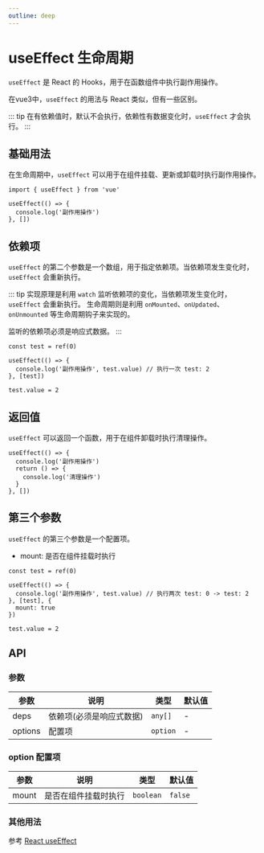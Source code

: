 ```yaml
---
outline: deep
---
```


# useEffect 生命周期

`useEffect` 是 React 的 Hooks，用于在函数组件中执行副作用操作。

在vue3中，`useEffect` 的用法与 React 类似，但有一些区别。

::: tip
在有依赖值时，默认不会执行，依赖性有数据变化时，`useEffect` 才会执行。
:::

## 基础用法

在生命周期中，`useEffect` 可以用于在组件挂载、更新或卸载时执行副作用操作。

```tsx
import { useEffect } from 'vue'

useEffect(() => {
  console.log('副作用操作')
}, [])
```

## 依赖项

`useEffect` 的第二个参数是一个数组，用于指定依赖项。当依赖项发生变化时，`useEffect` 会重新执行。

::: tip
实现原理是利用 `watch` 监听依赖项的变化，当依赖项发生变化时，`useEffect` 会重新执行。
生命周期则是利用 `onMounted`、`onUpdated`、`onUnmounted` 等生命周期钩子来实现的。

监听的依赖项必须是响应式数据。
:::

```tsx
const test = ref(0)

useEffect(() => {
  console.log('副作用操作', test.value) // 执行一次 test: 2
}, [test])

test.value = 2
```

## 返回值

`useEffect` 可以返回一个函数，用于在组件卸载时执行清理操作。

```tsx
useEffect(() => {
  console.log('副作用操作')
  return () => {
    console.log('清理操作')
  }
}, [])
```

## 第三个参数

`useEffect` 的第三个参数是一个配置项。

- mount: 是否在组件挂载时执行

```tsx
const test = ref(0)

useEffect(() => {
  console.log('副作用操作', test.value) // 执行两次 test: 0 -> test: 2
}, [test], {
  mount: true
})

test.value = 2
```

## API

### 参数

| 参数 | 说明 | 类型 | 默认值 |
| --- | --- | --- | --- |
| deps | 依赖项(必须是响应式数据) | `any[]` | - |
| options | 配置项 | `option` | - |

### option 配置项

| 参数 | 说明 | 类型 | 默认值 |
| --- | --- | --- | --- |
| mount | 是否在组件挂载时执行 | `boolean` | `false` |

### 其他用法

参考 [React useEffect](https://react.dev/reference/react/useEffect)
